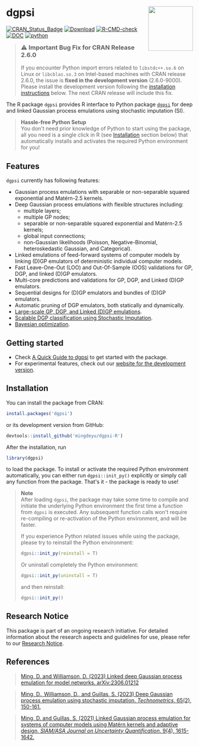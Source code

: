 # dgpsi <img src="man/figures/logo.png" align="right" width="120" />

<!-- badges: start -->

[![CRAN_Status_Badge](https://www.r-pkg.org/badges/version/dgpsi)](https://CRAN.R-project.org/package=dgpsi)
[![Download](https://cranlogs.r-pkg.org/badges/grand-total/dgpsi?color=brightgreen)](https://CRAN.R-project.org/package=dgpsi)
[![R-CMD-check](https://github.com/mingdeyu/dgpsi_R/actions/workflows/R-CMD-check.yaml/badge.svg)](https://github.com/mingdeyu/dgpsi-R/actions/workflows/R-CMD-check.yaml)
[![DOC](https://img.shields.io/badge/DOC-release-brightgreen)](https://mingdeyu.github.io/dgpsi-R/)
[![python](https://img.shields.io/badge/Python-dgpsi%20v2.6.0-informational)](https://github.com/mingdeyu/DGP)
<!-- badges: end -->

> <h3 style="margin-top:0">⚠ Important Bug Fix for CRAN Release 2.6.0</h3>
>
> If you encounter Python import errors related to `libstdc++.so.6` on Linux or `libcblas.so.3` on Intel-based machines with CRAN release 2.6.0, the issue is **fixed in the development version** (2.6.0-9000).
> Please install the development version following the [installation instructions](#installation) below.
> The next CRAN release will include this fix.
> 
  
The R package `dgpsi` provides R interface to Python package [`dgpsi`](https://github.com/mingdeyu/DGP) for deep and linked Gaussian process emulations using stochastic imputation (SI). 

> **Hassle-free Python Setup**  
> You don't need prior knowledge of Python to start using the package, all you need is a single click in R (see [Installation](#installation) section below) that automatically installs and activates the required Python environment for you!

## Features
`dgpsi` currently has following features:

* Gaussian process emulations with separable or non-separable squared exponential and Mat&eacute;rn-2.5 kernels.
* Deep Gaussian process emulations with flexible structures including: 
    - multiple layers;
    - multiple GP nodes;
    - separable or non-separable squared exponential and Mat&eacute;rn-2.5 kernels;
    - global input connections;
    - non-Gaussian likelihoods (Poisson, Negative-Binomial, heteroskedastic Gaussian, and Categorical).
* Linked emulations of feed-forward systems of computer models by linking (D)GP emulators of deterministic individual computer models.
* Fast Leave-One-Out (LOO) and Out-Of-Sample (OOS) validations for GP, DGP, and linked (D)GP emulators.
* Multi-core predictions and validations for GP, DGP, and Linked (D)GP emulators.
* Sequential designs for (D)GP emulators and bundles of (D)GP emulators.
* Automatic pruning of DGP emulators, both statically and dynamically.
* [Large-scale GP, DGP, and Linked (D)GP emulations](https://mingdeyu.github.io/dgpsi-R/articles/large_scale_emulation.html).
* [Scalable DGP classification using Stochastic Imputation](https://mingdeyu.github.io/dgpsi-R/articles/classification.html).
* [Bayesian optimization](https://mingdeyu.github.io/dgpsi-R/articles/bayes_opt.html).

## Getting started
* Check [A Quick Guide to dgpsi](https://mingdeyu.github.io/dgpsi-R/articles/dgpsi.html) to get started with the package.
* For experimental features, check out our [website for the development version](https://mingdeyu.github.io/dgpsi-R/dev/).

## Installation
You can install the package from CRAN:

```r
install.packages('dgpsi')
```

or its development version from GitHub:

```r
devtools::install_github('mingdeyu/dgpsi-R')
```

After the installation, run 

```r
library(dgpsi)
```

to load the package. To install or activate the required Python environment automatically, you can either run `dgpsi::init_py()` explicitly or simply call any function from the package. That's it - the package is ready to use!

> **Note**  
> After loading `dgpsi`, the package may take some time to compile and initiate the underlying Python environment the first
> time a function from `dgpsi` is executed. Any subsequent function calls won't require re-compiling or re-activation of the 
> Python environment, and will be faster.
>
> If you experience Python related issues while using the package, please try to reinstall the Python environment:    
> 
> ```r
> dgpsi::init_py(reinstall = T)
> ```
> 
> Or uninstall completely the Python environment:
> 
> ```r
> dgpsi::init_py(uninstall = T)
> ```
> 
> and then reinstall:
>
> ```r
> dgpsi::init_py()
> ```

## Research Notice
This package is part of an ongoing research initiative. For detailed information about the research aspects and guidelines for use, please refer to our [Research Notice](https://github.com/mingdeyu/dgpsi-R/blob/master/RESEARCH-NOTICE.md).

## References
> [Ming, D. and Williamson, D. (2023) Linked deep Gaussian process emulation for model networks. arXiv:2306.01212](https://arxiv.org/abs/2306.01212)

> [Ming, D., Williamson, D., and Guillas, S. (2023) Deep Gaussian process emulation using stochastic imputation. <i>Technometrics</i>. 65(2), 150-161.](https://doi.org/10.1080/00401706.2022.2124311)

> [Ming, D. and Guillas, S. (2021) Linked Gaussian process emulation for systems of computer models using Mat&eacute;rn kernels and adaptive design, <i>SIAM/ASA Journal on Uncertainty Quantification</i>. 9(4), 1615-1642.](https://doi.org/10.1137/20M1323771)
